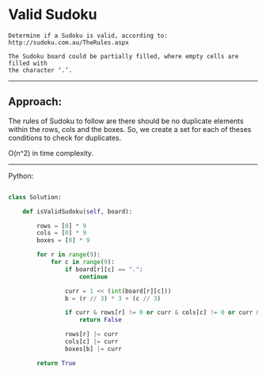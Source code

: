 # Valid Sudoku

    Determine if a Sudoku is valid, according to:
    http://sudoku.com.au/TheRules.aspx

    The Sudoku board could be partially filled, where empty cells are filled with
    the character ‘.’.

---

## Approach:

The rules of Sudoku to follow are there should be no duplicate elements within
the rows, cols and the boxes. So, we create a set for each of theses conditions
to check for duplicates.

O(n^2) in time complexity.

---

Python:

```python

class Solution:

    def isValidSudoku(self, board):

        rows = [0] * 9
        cols = [0] * 9
        boxes = [0] * 9

        for r in range(9):
            for c in range(9):
                if board[r][c] == ".":
                    continue

                curr = 1 << (int(board[r][c]))
                b = (r // 3) * 3 + (c // 3)

                if curr & rows[r] != 0 or curr & cols[c] != 0 or curr & boxes[b] != 0:
                    return False

                rows[r] |= curr
                cols[c] |= curr
                boxes[b] |= curr

        return True
```
        

